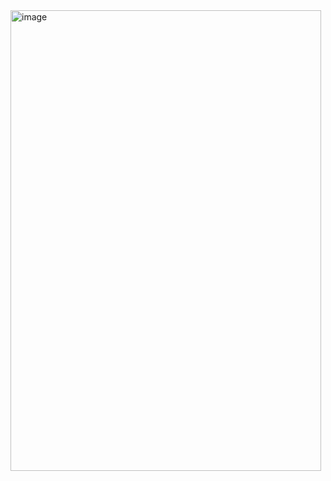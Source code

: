 <img width="497" height="737" alt="image" src="https://github.com/user-attachments/assets/445db337-3036-4b5b-82df-8ec3ba07ef9f" />
